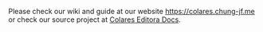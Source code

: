 Please check our wiki and guide at our website https://colares.chung-jf.me or check our source project at [Colares Editora Docs](https://github.com/Rodaviva29/colareseditora-docs).
